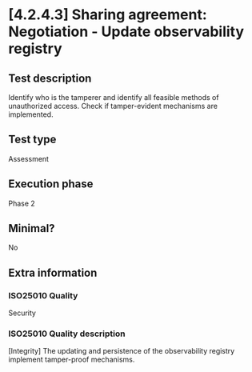 
# [4.2.4.3] Sharing agreement: Negotiation - Update observability registry
 
## Test description
Identify who is the tamperer and identify all feasible methods of unauthorized access. Check if tamper-evident mechanisms are implemented.
 
## Test type
Assessment
 
## Execution phase
Phase 2
 
## Minimal?
No
 
## Extra information
### ISO25010 Quality
Security
### ISO25010 Quality description
[Integrity] The updating and persistence of the observability registry implement tamper-proof mechanisms.
    